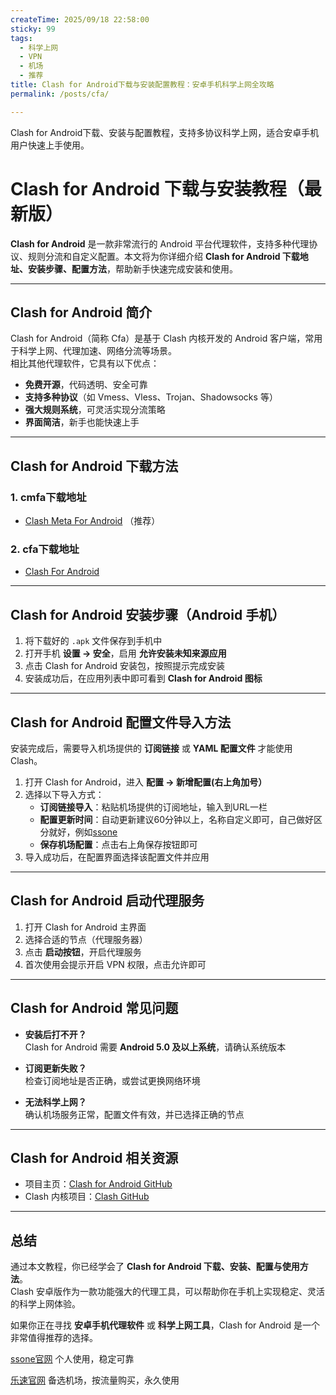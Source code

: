 ```yaml
---
createTime: 2025/09/18 22:58:00
sticky: 99
tags:
  - 科学上网
  - VPN
  - 机场
  - 推荐
title: Clash for Android下载与安装配置教程：安卓手机科学上网全攻略
permalink: /posts/cfa/

---
```


Clash for Android下载、安装与配置教程，支持多协议科学上网，适合安卓手机用户快速上手使用。

<!-- more -->

# Clash for Android 下载与安装教程（最新版）

**Clash for Android** 是一款非常流行的 Android 平台代理软件，支持多种代理协议、规则分流和自定义配置。本文将为你详细介绍 **Clash for Android 下载地址、安装步骤、配置方法**，帮助新手快速完成安装和使用。

---

## Clash for Android 简介

Clash for Android（简称 Cfa）是基于 Clash 内核开发的 Android 客户端，常用于科学上网、代理加速、网络分流等场景。  
相比其他代理软件，它具有以下优点：

- **免费开源**，代码透明、安全可靠  
- **支持多种协议**（如 Vmess、Vless、Trojan、Shadowsocks 等）  
- **强大规则系统**，可灵活实现分流策略  
- **界面简洁**，新手也能快速上手  

---

## Clash for Android 下载方法

### 1. cmfa下载地址  

- [Clash Meta For Android](https://down.shudongapi.monster/client-download/cmfa.apk) （推荐）

### 2. cfa下载地址  

- [Clash For Android](https://down.shudongapi.monster/client-download/clash.apk)

---

## Clash for Android 安装步骤（Android 手机）

1. 将下载好的 `.apk` 文件保存到手机中  
2. 打开手机 **设置 → 安全**，启用 **允许安装未知来源应用**  
3. 点击 Clash for Android 安装包，按照提示完成安装  
4. 安装成功后，在应用列表中即可看到 **Clash for Android 图标**

---

## Clash for Android 配置文件导入方法

安装完成后，需要导入机场提供的 **订阅链接** 或 **YAML 配置文件** 才能使用 Clash。

1. 打开 Clash for Android，进入 **配置 → 新增配置(右上角加号）**  
2. 选择以下导入方式：  
   - **订阅链接导入**：粘贴机场提供的订阅地址，输入到URL一栏
   - **配置更新时间**：自动更新建议60分钟以上，名称自定义即可，自己做好区分就好，例如[ssone](https://hello-ssone.com/register?aff=QpXdVaKY)
   - **保存机场配置**：点击右上角保存按钮即可
3. 导入成功后，在配置界面选择该配置文件并应用  

---

## Clash for Android 启动代理服务

1. 打开 Clash for Android 主界面  
2. 选择合适的节点（代理服务器）  
3. 点击 **启动按钮**，开启代理服务  
4. 首次使用会提示开启 VPN 权限，点击允许即可  

---

## Clash for Android 常见问题

- **安装后打不开？**  
  Clash for Android 需要 **Android 5.0 及以上系统**，请确认系统版本  

- **订阅更新失败？**  
  检查订阅地址是否正确，或尝试更换网络环境  

- **无法科学上网？**  
  确认机场服务正常，配置文件有效，并已选择正确的节点  

---

## Clash for Android 相关资源

- 项目主页：[Clash for Android GitHub](https://github.com/Kr328/ClashForAndroid)  
- Clash 内核项目：[Clash GitHub](https://github.com/Dreamacro/clash)  

---

## 总结

通过本文教程，你已经学会了 **Clash for Android 下载、安装、配置与使用方法**。  
Clash 安卓版作为一款功能强大的代理工具，可以帮助你在手机上实现稳定、灵活的科学上网体验。  

如果你正在寻找 **安卓手机代理软件** 或 **科学上网工具**，Clash for Android 是一个非常值得推荐的选择。  

[ssone官网](https://hello-ssone.com/register?aff=QpXdVaKY) 个人使用，稳定可靠

[乐速官网](https://www.luxd.uk/#/register?code=mquP7UE5) 备选机场，按流量购买，永久使用
